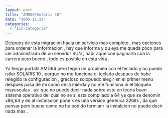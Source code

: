 ```yaml
---
layout: post
title: "AMD64+Solaris 10"
date: "2005-11-22"
categories: 
  - "sin-categoria"
---
```


Despues de esta migracion hacia un servicio mas completo , mas opciones para ordenar la informacion , hay que informa y qu eya me queda poco para ser administrado de un servidor SUN , habr aque compaginarlo con la carrera pero bueno , todo es posible en esta vida .

Ya tengo portatil AMD64 pero tegno un problmea con el teclado y no puedo istlar SOLARIS 10 , porque no me funciona el teclado despues de habe relegido la configuracion , gracioso solopuedo elegir en el primer menu despues pasa de mi como de la mierda y no me funciona ni el bloqueo mayusculas . asi que no puedo decir nada sobre este en teoria buen sistema operativo del cual no se si esta compilado a 64 ya que se denomin x86\_64 y en al instalacion pone k es una version generica 32bits , da que pensar pero bueno como no he podido termianr la instalcion no puedo decir nada mas .
